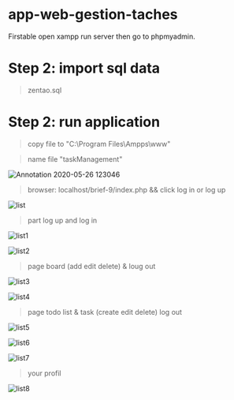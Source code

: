 # app-web-gestion-taches

Firstable open xampp run server then go to phpmyadmin.

# Step 2: import sql data 
   > zentao.sql
 
# Step 2: run application
   > copy file to "C:\Program Files\Ampps\www"
   
   > name file "taskManagement"
   
   ![Annotation 2020-05-26 123046](https://user-images.githubusercontent.com/47373251/82900946-2630f280-9f55-11ea-98fd-28e2c6b27a82.png)

   > browser: localhost/brief-9/index.php    &&   click log in or log up 
   
   ![list](https://user-images.githubusercontent.com/47373251/82900519-98ed9e00-9f54-11ea-9e2a-45495f1c0d3d.png)
   
   > part log up and log in
   
   ![list1](https://user-images.githubusercontent.com/47373251/82900525-9be88e80-9f54-11ea-8911-8f065e90086f.png)

   ![list2](https://user-images.githubusercontent.com/47373251/82900528-9c812500-9f54-11ea-8d87-a3fc99b8d73c.png)
   
   > page board (add edit delete) & loug out 
   
   ![list3](https://user-images.githubusercontent.com/47373251/82900531-9db25200-9f54-11ea-87f0-6a71acce0df2.png)
   
   ![list4](https://user-images.githubusercontent.com/47373251/82900541-a0ad4280-9f54-11ea-9306-f5dd606e0794.png)
   
   > page todo list & task (create edit delete) log out
   
   ![list5](https://user-images.githubusercontent.com/47373251/82900543-a3a83300-9f54-11ea-8626-2ddde4783b54.png)
   
   ![list6](https://user-images.githubusercontent.com/47373251/82900546-a571f680-9f54-11ea-95c7-c827f5efacaa.png)
   
   ![list7](https://user-images.githubusercontent.com/47373251/82900515-968b4400-9f54-11ea-976e-4038c7baaddd.png)
   
   > your profil 
   
   ![list8](https://user-images.githubusercontent.com/47373251/82901884-83797380-9f56-11ea-9bee-f89596cd6247.png)   
   
